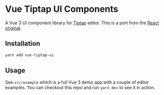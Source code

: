 # Vue Tiptap UI Components

A Vue 3 UI component library for [Tiptap](https://tiptap.dev/product/editor) editor.
This is a port from the [React original](https://github.com/ueberdosis/tiptap-ui-components).

## Installation
```bash
yarn add vue-tiptap-ui
```

## Usage

See `src/example` which is a full Vue 3 demo app with a couple of editor examples.
You can checkout this repo and run `yarn dev` to see it in action.